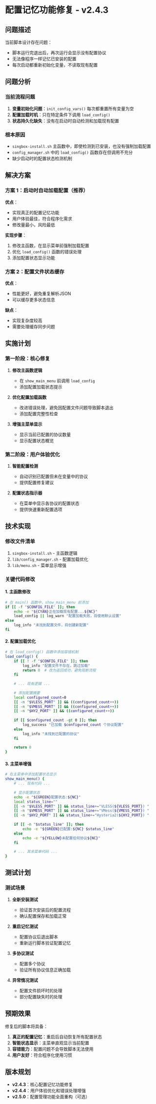 # 配置记忆功能修复 - v2.4.3

## 问题描述

当前脚本设计存在问题：
- 脚本运行完退出后，再次运行会显示没有配置协议
- 无法像程序一样记忆已安装的配置
- 每次启动都重新初始化变量，不读取现有配置

## 问题分析

### 当前流程问题
1. **变量初始化问题**：`init_config_vars()` 每次都重置所有变量为空
2. **配置加载时机**：只在特定条件下调用 `load_config()`
3. **状态持久化缺失**：没有在启动时自动检测和加载现有配置

### 根本原因
- `singbox-install.sh` 主函数中，即使检测到已安装，也没有强制加载配置
- `config_manager.sh` 中的 `load_config()` 函数存在但调用不充分
- 缺少启动时的配置状态检测机制

## 解决方案

### 方案 1：启动时自动加载配置（推荐）
**优点**：
- 实现真正的配置记忆功能
- 用户体验最佳，符合程序化需求
- 修改量最小，风险最低

**实现步骤**：
1. 修改主函数，在显示菜单前强制加载配置
2. 优化 `load_config()` 函数的错误处理
3. 添加配置状态显示功能

### 方案 2：配置文件状态缓存
**优点**：
- 性能更好，避免重复解析JSON
- 可以缓存更多状态信息

**缺点**：
- 实现复杂度较高
- 需要处理缓存同步问题

## 实施计划

### 第一阶段：核心修复
1. **修改主函数逻辑**
   - 在 `show_main_menu` 前调用 `load_config`
   - 添加配置加载状态提示

2. **优化配置加载函数**
   - 改进错误处理，避免因配置文件问题导致脚本退出
   - 添加配置完整性检查

3. **增强主菜单显示**
   - 显示当前已配置的协议数量
   - 显示配置状态概览

### 第二阶段：用户体验优化
1. **智能配置检测**
   - 自动识别已配置但未在变量中的协议
   - 提供配置修复建议

2. **配置状态指示器**
   - 在菜单中显示各协议的配置状态
   - 提供快速重新配置选项

## 技术实现

### 修改文件清单
1. `singbox-install.sh` - 主函数逻辑
2. `lib/config_manager.sh` - 配置加载优化
3. `lib/menu.sh` - 菜单显示增强

### 关键代码修改

#### 1. 主函数修改
```bash
# 在 main() 函数中，show_main_menu 前添加
if [[ -f "$CONFIG_FILE" ]]; then
    echo -e "${CYAN}正在加载现有配置...${NC}"
    load_config || log_warn "配置加载失败，将使用默认设置"
else
    log_info "未找到配置文件，将创建新配置"
fi
```

#### 2. 配置加载优化
```bash
# 在 load_config() 函数中添加容错机制
load_config() {
    if [[ ! -f "$CONFIG_FILE" ]]; then
        log_info "配置文件不存在，跳过加载"
        return 0  # 改为返回成功，避免阻断流程
    fi
    
    # ... 现有逻辑 ...
    
    # 添加配置摘要
    local configured_count=0
    [[ -n "$VLESS_PORT" ]] && ((configured_count++))
    [[ -n "$VMESS_PORT" ]] && ((configured_count++))
    [[ -n "$HY2_PORT" ]] && ((configured_count++))
    
    if [[ $configured_count -gt 0 ]]; then
        log_success "已加载 $configured_count 个协议配置"
    else
        log_info "未找到已配置的协议"
    fi
    
    return 0
}
```

#### 3. 主菜单增强
```bash
# 在主菜单中添加配置状态显示
show_main_menu() {
    # ... 现有代码 ...
    
    # 显示配置状态
    echo -e "${GREEN}配置状态:${NC}"
    local status_line=""
    [[ -n "$VLESS_PORT" ]] && status_line+="VLESS(${VLESS_PORT}) "
    [[ -n "$VMESS_PORT" ]] && status_line+="VMess(${VMESS_PORT}) "
    [[ -n "$HY2_PORT" ]] && status_line+="Hysteria2(${HY2_PORT}) "
    
    if [[ -n "$status_line" ]]; then
        echo -e "${GREEN}已配置:${NC} $status_line"
    else
        echo -e "${YELLOW}未配置任何协议${NC}"
    fi
    
    # ... 其余菜单代码 ...
}
```

## 测试计划

### 测试场景
1. **全新安装测试**
   - 验证首次安装后的配置流程
   - 确认配置保存和加载正常

2. **重启记忆测试**
   - 配置协议后退出脚本
   - 重新运行脚本验证配置记忆

3. **多协议测试**
   - 配置多个协议
   - 验证所有协议信息正确加载

4. **异常情况测试**
   - 配置文件损坏时的处理
   - 部分配置缺失时的处理

## 预期效果

修复后的脚本将具备：
1. **真正的配置记忆**：重启后自动恢复所有配置状态
2. **智能状态显示**：主菜单直观显示当前配置
3. **容错能力**：配置问题不会导致脚本无法使用
4. **用户友好**：符合程序化使用习惯

## 版本规划

- **v2.4.3**：核心配置记忆功能修复
- **v2.4.4**：用户体验优化和错误处理增强
- **v2.5.0**：配置管理功能全面重构（可选）